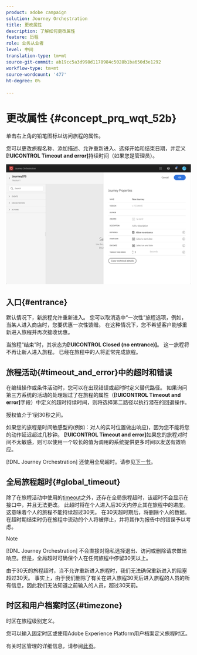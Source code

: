 ```yaml
---
product: adobe campaign
solution: Journey Orchestration
title: 更改属性
description: 了解如何更改属性
feature: 历程
role: 业务从业者
level: 中间
translation-type: tm+mt
source-git-commit: ab19cc5a3d998d1178984c5028b1ba650d3e1292
workflow-type: tm+mt
source-wordcount: '477'
ht-degree: 0%

---
```




# 更改属性 {#concept_prq_wqt_52b}

单击右上角的铅笔图标以访问旅程的属性。

您可以更改旅程名称、添加描述、允许重新进入、选择开始和结束日期，并定义&#x200B;**[!UICONTROL Timeout and error]**&#x200B;持续时间（如果您是管理员）。

![](../assets/journey32.png)

## 入口{#entrance}

默认情况下，新旅程允许重新进入。 您可以取消选中“一次性”旅程选项，例如，当某人进入商店时，您要优惠一次性馈赠。 在这种情况下，您不希望客户能够重新进入旅程并再次接收优惠。

当旅程“结束”时，其状态为&#x200B;**[!UICONTROL Closed (no entrance)]**。 这一旅程将不再让新人进入旅程。 已经在旅程中的人将正常完成旅程。

## 旅程活动{#timeout_and_error}中的超时和错误

在编辑操作或条件活动时，您可以在出现错误或超时时定义替代路径。 如果询问第三方系统的活动的处理超过了在旅程的属性（**[!UICONTROL Timeout and  error]**&#x200B;字段）中定义的超时持续时间，则将选择第二路径以执行潜在的回退操作。

授权值介于1到30秒之间。

如果您的旅程是时间敏感型的(例如：对人的实时位置做出响应)，因为您不能将您的动作延迟超过几秒钟。 **[!UICONTROL Timeout and error]**&#x200B;如果您的旅程对时间不太敏感，则可以使用一个较长的值为调用的系统提供更多时间以发送有效响应。

[!DNL Journey Orchestration] 还使用全局超时。请参见[下一节](#global_timeout)。

## 全局旅程超时{#global_timeout}

除了在旅程活动中使用的[timeout](#timeout_and_error)之外，还存在全局旅程超时，该超时不会显示在接口中，并且无法更改。 此超时将在个人进入后30天内停止其在旅程中的进度。 这意味着个人的旅程不能持续超过30天。 在30天超时期后，将删除个人的数据。 在超时期结束时仍在旅程中流动的个人将被停止，并将其作为报告中的错误予以考虑。

>[!NOTE]
>
>[!DNL Journey Orchestration] 不会直接对隐私选择退出、访问或删除请求做出响应。但是，全局超时可确保个人在任何旅程中停留30天以上。

由于30天的旅程超时，当不允许重新进入旅程时，我们无法确保重新进入的阻塞超过30天。 事实上，由于我们删除了有关在进入旅程30天后进入旅程的人员的所有信息，因此我们无法知道之前输入的人员，超过30天前。

## 时区和用户档案时区{#timezone}

时区在旅程级别定义。

您可以输入固定时区或使用Adobe Experience Platform用户档案定义旅程时区。

有关时区管理的详细信息，请参阅[此页](../building-journeys/timezone-management.md)。
